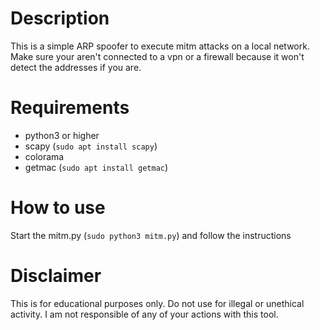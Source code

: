 # Description

This is a simple ARP spoofer to execute mitm attacks on a local network. Make sure your aren't connected to a vpn or a firewall because it won't detect the addresses if you are.

# Requirements

- python3 or higher
- scapy (`sudo apt install scapy`)
- colorama
- getmac (`sudo apt install getmac`)

# How to use

Start the mitm.py (`sudo python3 mitm.py`) and follow the instructions

# Disclaimer

This is for educational purposes only. Do not use for illegal or unethical activity. I am not responsible of any of your actions with this tool.

